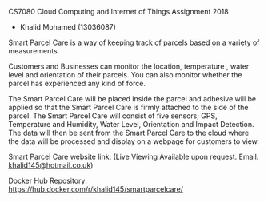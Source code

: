 CS7080 Cloud Computing and Internet of Things Assignment 2018
- Khalid Mohamed (13036087)

Smart Parcel Care is a way of keeping track of parcels based on a variety of measurements. 

Customers and Businesses can monitor the location, temperature , water level and orientation of their parcels. You can also monitor whether the parcel has experienced any kind of force.

The Smart Parcel Care will be placed inside the parcel and adhesive will be applied so that the Smart Parcel Care is firmly attached to the side of the parcel. The Smart Parcel Care will consist of five sensors; GPS, Temperature and Humidity, Water Level, Orientation and Impact Detection. The data will then be sent from the Smart Parcel Care to the cloud where the data will be processed and display on a webpage for customers to view.

Smart Parcel Care website link: (Live Viewing Available upon request. Email: khalid145@hotmail.co.uk)

Docker Hub Repository: https://hub.docker.com/r/khalid145/smartparcelcare/
